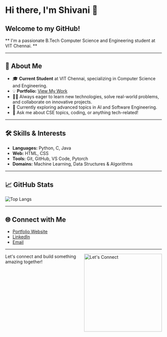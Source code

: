 # Hi there, I'm Shivani 👋


## Welcome to my GitHub!  
** I'm a passionate B.Tech Computer Science and Engineering student at VIT Chennai. **

---

## 🚀 About Me

- 🎓 **Current Student** at VIT Chennai, specializing in Computer Science and Engineering.
- 💡 **Portfolio:** [View My Work](https://sites.google.com/vitstudent.ac.in/shivani?usp=sharing)
- 👩‍💻 Always eager to learn new technologies, solve real-world problems, and collaborate on innovative projects.
- 🌱 Currently exploring advanced topics in AI and Software Engineering.
- 💬 Ask me about CSE topics, coding, or anything tech-related!

---

## 🛠️ Skills & Interests

- **Languages:** Python, C, Java
- **Web:** HTML, CSS
- **Tools:** Git, GitHub, VS Code, Pytorch
- **Domains:** Machine Learning, Data Structures & Algorithms

---

## 📈 GitHub Stats
![Top Langs](https://github-readme-stats.vercel.app/api/top-langs/?username=Shivani-369&layout=compact&theme=radical)

---

## 🌐 Connect with Me

- [Portfolio Website](https://sites.google.com/vitstudent.ac.in/shivani?usp=sharing)
- [LinkedIn](#) <!-- Add your LinkedIn link here -->
- [Email](mailto:#) <!-- Add your email here -->

---

<img src="https://media.giphy.com/media/3o6Zt6ML6BklcajjsA/giphy.gif" width="250" align="right" alt="Let's Connect" />

Let's connect and build something amazing together!
